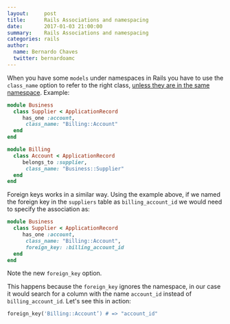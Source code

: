 ```yaml
---
layout:     post
title:      Rails Associations and namespacing
date:       2017-01-03 21:00:00
summary:    Rails Associations and namespacing
categories: rails
author:
  name: Bernardo Chaves
  twitter: bernardoamc
---
```


When you have some `models` under namespaces in Rails you have to use the
`class_name` option to refer to the right class,
[unless they are in the same namespace](http://guides.rubyonrails.org/association_basics.html#controlling-association-scope). Example:

```ruby
module Business
  class Supplier < ApplicationRecord
     has_one :account,
      class_name: "Billing::Account"
  end
end

module Billing
  class Account < ApplicationRecord
     belongs_to :supplier,
      class_name: "Business::Supplier"
  end
end
```
Foreign keys works in a similar way. Using the example above, if we named the
foreign key in the `suppliers` table as `billing_account_id` we would need to
specify the association as:

```ruby
module Business
  class Supplier < ApplicationRecord
     has_one :account,
      class_name: "Billing::Account",
      foreign_key: :billing_account_id
  end
end
```

Note the new `foreign_key` option.

This happens because the `foreign_key` ignores the namespace, in our case it
would search for a column with the name `account_id` instead of
`billing_account_id`. Let's see this in action:

```ruby
foreign_key('Billing::Account’) # => "account_id"
```
